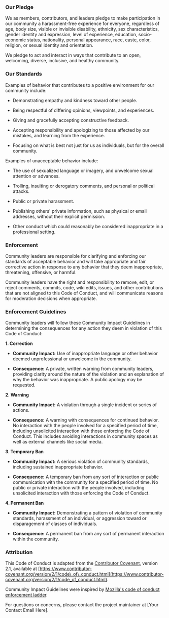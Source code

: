 ### Our Pledge

We as members, contributors, and leaders pledge to make participation in our community a harassment-free experience for everyone, regardless of age, body size, visible or invisible disability, ethnicity, sex characteristics, gender identity and expression, level of experience, education, socio-economic status, nationality, personal appearance, race, caste, color, religion, or sexual identity and orientation.

We pledge to act and interact in ways that contribute to an open, welcoming, diverse, inclusive, and healthy community.

### Our Standards

Examples of behavior that contributes to a positive environment for our community include:

*   Demonstrating empathy and kindness toward other people.
    
*   Being respectful of differing opinions, viewpoints, and experiences.
    
*   Giving and gracefully accepting constructive feedback.
    
*   Accepting responsibility and apologizing to those affected by our mistakes, and learning from the experience.
    
*   Focusing on what is best not just for us as individuals, but for the overall community.
    

Examples of unacceptable behavior include:

*   The use of sexualized language or imagery, and unwelcome sexual attention or advances.
    
*   Trolling, insulting or derogatory comments, and personal or political attacks.
    
*   Public or private harassment.
    
*   Publishing others' private information, such as physical or email addresses, without their explicit permission.
    
*   Other conduct which could reasonably be considered inappropriate in a professional setting.
    

### Enforcement

Community leaders are responsible for clarifying and enforcing our standards of acceptable behavior and will take appropriate and fair corrective action in response to any behavior that they deem inappropriate, threatening, offensive, or harmful.

Community leaders have the right and responsibility to remove, edit, or reject comments, commits, code, wiki edits, issues, and other contributions that are not aligned to this Code of Conduct, and will communicate reasons for moderation decisions when appropriate.

### Enforcement Guidelines

Community leaders will follow these Community Impact Guidelines in determining the consequences for any action they deem in violation of this Code of Conduct:

**1\. Correction**

*   **Community Impact:** Use of inappropriate language or other behavior deemed unprofessional or unwelcome in the community.
    
*   **Consequence:** A private, written warning from community leaders, providing clarity around the nature of the violation and an explanation of why the behavior was inappropriate. A public apology may be requested.
    

**2\. Warning**

*   **Community Impact:** A violation through a single incident or series of actions.
    
*   **Consequence:** A warning with consequences for continued behavior. No interaction with the people involved for a specified period of time, including unsolicited interaction with those enforcing the Code of Conduct. This includes avoiding interactions in community spaces as well as external channels like social media.
    

**3\. Temporary Ban**

*   **Community Impact:** A serious violation of community standards, including sustained inappropriate behavior.
    
*   **Consequence:** A temporary ban from any sort of interaction or public communication with the community for a specified period of time. No public or private interaction with the people involved, including unsolicited interaction with those enforcing the Code of Conduct.
    

**4\. Permanent Ban**

*   **Community Impact:** Demonstrating a pattern of violation of community standards, harassment of an individual, or aggression toward or disparagement of classes of individuals.
    
*   **Consequence:** A permanent ban from any sort of permanent interaction within the community.
    

### Attribution

This Code of Conduct is adapted from the [Contributor Covenant](https://www.contributor-covenant.org), version 2.1, available at [https://www.contributor-covenant.org/version/2/1/code\_of\_conduct.html](https://www.contributor-covenant.org/version/2/1/code_of_conduct.html).

Community Impact Guidelines were inspired by [Mozilla's code of conduct enforcement ladder](https://github.com/mozilla/diversity).

For questions or concerns, please contact the project maintainer at \[Your Contact Email Here\].
